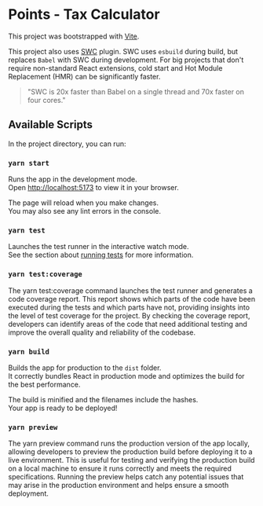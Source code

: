 # Points - Tax Calculator

This project was bootstrapped with [Vite](https://vitejs.dev).

This project also uses [SWC](https://swc.rs/) plugin.
SWC uses `esbuild` during build, but replaces `Babel` with SWC during development. For big projects that don't require non-standard React extensions, cold start and Hot Module Replacement (HMR) can be significantly faster.

> "SWC is 20x faster than Babel on a single thread and 70x faster on four cores."

## Available Scripts

In the project directory, you can run:

### `yarn start`

Runs the app in the development mode.\
Open [http://localhost:5173](http://localhost:5173) to view it in your browser.

The page will reload when you make changes.\
You may also see any lint errors in the console.

### `yarn test`

Launches the test runner in the interactive watch mode.\
See the section about [running tests](https://vitest.dev) for more information.

### `yarn test:coverage`

The yarn test:coverage command launches the test runner and generates a code coverage report. This report shows which parts of the code have been executed during the tests and which parts have not, providing insights into the level of test coverage for the project. By checking the coverage report, developers can identify areas of the code that need additional testing and improve the overall quality and reliability of the codebase.

### `yarn build`

Builds the app for production to the `dist` folder.\
It correctly bundles React in production mode and optimizes the build for the best performance.

The build is minified and the filenames include the hashes.\
Your app is ready to be deployed!

### `yarn preview`

The yarn preview command runs the production version of the app locally, allowing developers to preview the production build before deploying it to a live environment. This is useful for testing and verifying the production build on a local machine to ensure it runs correctly and meets the required specifications. Running the preview helps catch any potential issues that may arise in the production environment and helps ensure a smooth deployment.
